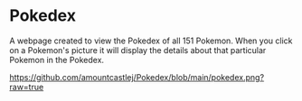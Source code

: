 # Pokedex

A webpage created to view the Pokedex of all 151 Pokemon. When you click on a Pokemon's picture it will display the details about that particular Pokemon in the Pokedex.

https://github.com/amountcastlej/Pokedex/blob/main/pokedex.png?raw=true

